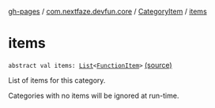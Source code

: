 [gh-pages](../../index.md) / [com.nextfaze.devfun.core](../index.md) / [CategoryItem](index.md) / [items](.)

# items

`abstract val items: `[`List`](https://kotlinlang.org/api/latest/jvm/stdlib/kotlin.collections/-list/index.html)`<`[`FunctionItem`](../-function-item/index.md)`>` [(source)](https://github.com/NextFaze/dev-fun/tree/master/devfun-annotations/src/main/java/com/nextfaze/devfun/core/Items.kt#L126)

List of items for this category.

Categories with no items will be ignored at run-time.

